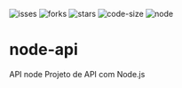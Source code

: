![isses](https://img.shields.io/github/issues/luizcsbh/node-api)
![forks](https://img.shields.io/github/forks/luizcsbh/node-api)
![stars](https://img.shields.io/github/stars/luizcsbh/node-api)
![code-size](https://img.shields.io/github/languages/code-size/luizcsbh/node-api)
![node](https://img.shields.io/node/v/mongoose)

# node-api
API node
Projeto de API com Node.js
